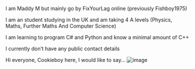I am Maddy M but mainly go by FixYourLag online (previously Fishboy1975)

I am an student studying in the UK and am taking 4 A levels (Physics, Maths, Further Maths And Computer Science)

I am learning to program C# and Python and know a minimal amount of C++

I currently don’t have any public contact details

Hi everyone, Cookieboy here, I would like to say... ![image](https://user-images.githubusercontent.com/99971874/155886816-2e8394ac-94f2-4342-997d-6c34befc7f15.png)
